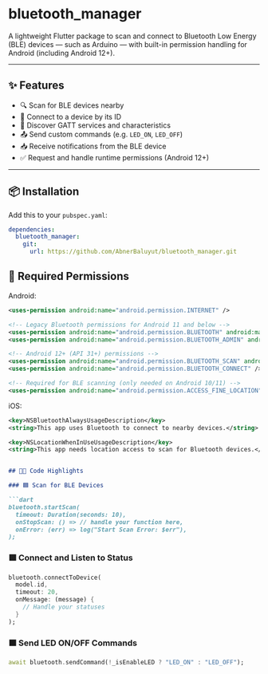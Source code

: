 # bluetooth_manager

A lightweight Flutter package to scan and connect to Bluetooth Low Energy (BLE) devices — such as Arduino — with built-in permission handling for Android (including Android 12+).

---

## ✨ Features

- 🔍 Scan for BLE devices nearby  
- 🔗 Connect to a device by its ID  
- 🔧 Discover GATT services and characteristics  
- 📤 Send custom commands (e.g. `LED_ON`, `LED_OFF`)  
- 📥 Receive notifications from the BLE device
- ✅ Request and handle runtime permissions (Android 12+)

---

## 📦 Installation

Add this to your `pubspec.yaml`:

```yaml
dependencies:
  bluetooth_manager:
    git:
      url: https://github.com/AbnerBaluyut/bluetooth_manager.git
```

## 🔐 Required Permissions

Android:
```xml
<uses-permission android:name="android.permission.INTERNET" />

<!-- Legacy Bluetooth permissions for Android 11 and below -->
<uses-permission android:name="android.permission.BLUETOOTH" android:maxSdkVersion="30" />
<uses-permission android:name="android.permission.BLUETOOTH_ADMIN" android:maxSdkVersion="30" />

<!-- Android 12+ (API 31+) permissions -->
<uses-permission android:name="android.permission.BLUETOOTH_SCAN" android:usesPermissionFlags="neverForLocation" />
<uses-permission android:name="android.permission.BLUETOOTH_CONNECT" />

<!-- Required for BLE scanning (only needed on Android 10/11) -->
<uses-permission android:name="android.permission.ACCESS_FINE_LOCATION" android:maxSdkVersion="30" />
```

iOS:
```xml
<key>NSBluetoothAlwaysUsageDescription</key>
<string>This app uses Bluetooth to connect to nearby devices.</string>

<key>NSLocationWhenInUseUsageDescription</key>
<string>This app needs location access to scan for Bluetooth devices.</string>
```

```markdown

## 🧑‍💻 Code Highlights

### 🟦 Scan for BLE Devices

```dart
bluetooth.startScan(
  timeout: Duration(seconds: 10),
  onStopScan: () => // handle your function here,
  onError: (err) => log("Start Scan Error: $err"),
);
```

### 🟩 Connect and Listen to Status

```dart
bluetooth.connectToDevice(
  model.id,
  timeout: 20,
  onMessage: (message) {
    // Handle your statuses
  }
);
```

### 🟧 Send LED ON/OFF Commands

```dart
await bluetooth.sendCommand(!_isEnableLED ? "LED_ON" : "LED_OFF");
```

```
